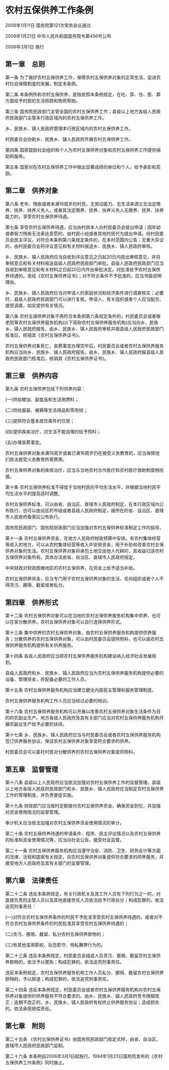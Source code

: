 # 农村五保供养工作条例

2006年1月11日 国务院第121次常务会议通过

2006年1月21日 中华人民共和国国务院令第456号公布

2006年3月1日 施行

<!-- INFO END -->

## 第一章　总则

第一条 为了做好农村五保供养工作，保障农村五保供养对象的正常生活，促进农村社会保障制度的发展，制定本条例。

第二条 本条例所称农村五保供养，是指依照本条例规定，在吃、穿、住、医、葬方面给予村民的生活照顾和物质帮助。

第三条 国务院民政部门主管全国的农村五保供养工作；县级以上地方各级人民政府民政部门主管本行政区域内的农村五保供养工作。

乡、民族乡、镇人民政府管理本行政区域内的农村五保供养工作。

村民委员会协助乡、民族乡、镇人民政府开展农村五保供养工作。

第四条 国家鼓励社会组织和个人为农村五保供养对象和农村五保供养工作提供捐助和服务。

第五条 国家对在农村五保供养工作中做出显著成绩的单位和个人，给予表彰和奖励。

## 第二章　供养对象

第六条 老年、残疾或者未满16周岁的村民，无劳动能力、无生活来源又无法定赡养、抚养、扶养义务人，或者其法定赡养、抚养、扶养义务人无赡养、抚养、扶养能力的，享受农村五保供养待遇。

第七条 享受农村五保供养待遇，应当由村民本人向村民委员会提出申请；因年幼或者智力残疾无法表达意愿的，由村民小组或者其他村民代为提出申请。经村民委员会民主评议，对符合本条例第六条规定条件的，在本村范围内公告；无重大异议的，由村民委员会将评议意见和有关材料报送乡、民族乡、镇人民政府审核。

乡、民族乡、镇人民政府应当自收到评议意见之日起20日内提出审核意见，并将审核意见和有关材料报送县级人民政府民政部门审批。县级人民政府民政部门应当自收到审核意见和有关材料之日起20日内作出审批决定。对批准给予农村五保供养待遇的，发给《农村五保供养证书》；对不符合条件不予批准的，应当书面说明理由。

乡、民族乡、镇人民政府应当对申请人的家庭状况和经济条件进行调查核实；必要时，县级人民政府民政部门可以进行复核。申请人、有关组织或者个人应当配合、接受调查，如实提供有关情况。

第八条 农村五保供养对象不再符合本条例第六条规定条件的，村民委员会或者敬老院等农村五保供养服务机构(以下简称农村五保供养服务机构)应当向乡、民族乡、镇人民政府报告，由乡、民族乡、镇人民政府审核并报县级人民政府民政部门核准后，核销其《农村五保供养证书》。

农村五保供养对象死亡，丧葬事宜办理完毕后，村民委员会或者农村五保供养服务机构应当向乡、民族乡、镇人民政府报告，由乡、民族乡、镇人民政府报县级人民政府民政部门核准后，核销其《农村五保供养证书》。

## 第三章　供养内容

第九条 农村五保供养包括下列供养内容：

(一)供给粮油、副食品和生活用燃料；

(二)供给服装、被褥等生活用品和零用钱；

(三)提供符合基本居住条件的住房；

(四)提供疾病治疗，对生活不能自理的给予照料；

(五)办理丧葬事宜。

农村五保供养对象未满16周岁或者已满16周岁仍在接受义务教育的，应当保障他们依法接受义务教育所需费用。

农村五保供养对象的疾病治疗，应当与当地农村合作医疗和农村医疗救助制度相衔接。

第十条 农村五保供养标准不得低于当地村民的平均生活水平，并根据当地村民平均生活水平的提高适时调整。

农村五保供养标准，可以由省、自治区、直辖市人民政府制定，在本行政区域内公布执行，也可以由设区的市级或者县级人民政府制定，报所在的省、自治区、直辖市人民政府备案后公布执行。

国务院民政部门、国务院财政部门应当加强对农村五保供养标准制定工作的指导。

第十一条 农村五保供养资金，在地方人民政府财政预算中安排。有农村集体经营等收入的地方，可以从农村集体经营等收入中安排资金，用于补助和改善农村五保供养对象的生活。农村五保供养对象将承包土地交由他人代耕的，其收益归该农村五保供养对象所有。具体办法由省、自治区、直辖市人民政府规定。

中央财政对财政困难地区的农村五保供养，在资金上给予适当补助。

农村五保供养资金，应当专门用于农村五保供养对象的生活，任何组织或者个人不得贪污、挪用、截留或者私分。

## 第四章　供养形式

第十二条 农村五保供养对象可以在当地的农村五保供养服务机构集中供养，也可以在家分散供养。农村五保供养对象可以自行选择供养形式。

第十三条 集中供养的农村五保供养对象，由农村五保供养服务机构提供供养服务；分散供养的农村五保供养对象，可以由村民委员会提供照料，也可以由农村五保供养服务机构提供有关供养服务。

第十四条 各级人民政府应当把农村五保供养服务机构建设纳入经济社会发展规划。

县级人民政府和乡、民族乡、镇人民政府应当为农村五保供养服务机构提供必要的设备、管理资金，并配备必要的工作人员。

第十五条 农村五保供养服务机构应当建立健全内部民主管理和服务管理制度。

农村五保供养服务机构工作人员应当经过必要的培训。

第十六条 农村五保供养服务机构可以开展以改善农村五保供养对象生活条件为目的的农副业生产。地方各级人民政府及其有关部门应当对农村五保供养服务机构开展农副业生产给予必要的扶持。

第十七条 乡、民族乡、镇人民政府应当与村民委员会或者农村五保供养服务机构签订供养服务协议，保证农村五保供养对象享受符合要求的供养。

村民委员会可以委托村民对分散供养的农村五保供养对象提供照料。

## 第五章　监督管理

第十八条 县级以上人民政府应当依法加强对农村五保供养工作的监督管理。县级以上地方各级人民政府民政部门和乡、民族乡、镇人民政府应当制定农村五保供养工作的管理制度，并负责督促实施。

第十九条 财政部门应当按时足额拨付农村五保供养资金，确保资金到位，并加强对资金使用情况的监督管理。

审计机关应当依法加强对农村五保供养资金使用情况的审计。

第二十条 农村五保供养待遇的申请条件、程序、民主评议情况以及农村五保供养的标准和资金使用情况等，应当向社会公告，接受社会监督。

第二十一条 农村五保供养服务机构应当遵守治安、消防、卫生、财务会计等方面的法律、法规和国家有关规定，向农村五保供养对象提供符合要求的供养服务，并接受地方人民政府及其有关部门的监督管理。

## 第六章　法律责任

第二十二条 违反本条例规定，有关行政机关及其工作人员有下列行为之一的，对直接负责的主管人员以及其他直接责任人员依法给予行政处分；构成犯罪的，依法追究刑事责任：

(一)对符合农村五保供养条件的村民不予批准享受农村五保供养待遇的，或者对不符合农村五保供养条件的村民批准其享受农村五保供养待遇的；

(二)贪污、挪用、截留、私分农村五保供养款物的；

(三)有其他滥用职权、玩忽职守、徇私舞弊行为的。

第二十三条 违反本条例规定，村民委员会组成人员贪污、挪用、截留农村五保供养款物的，依法予以罢免；构成犯罪的，依法追究刑事责任。

违反本条例规定，农村五保供养服务机构工作人员私分、挪用、截留农村五保供养款物的，予以辞退；构成犯罪的，依法追究刑事责任。

第二十四条 违反本条例规定，村民委员会或者农村五保供养服务机构对农村五保供养对象提供的供养服务不符合要求的，由乡、民族乡、镇人民政府责令限期改正；逾期不改正的，乡、民族乡、镇人民政府有权终止供养服务协议；造成损失的，依法承担赔偿责任。

## 第七章　附则

第二十五条 《农村五保供养证书》由国务院民政部门规定式样，由省、自治区、直辖市人民政府民政部门监制。

第二十六条 本条例自2006年3月1日起施行。1994年1月23日国务院发布的《农村五保供养工作条例》同时废止。

